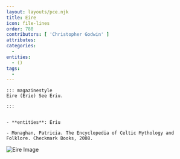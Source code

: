 ```yaml
---
layout: layouts/pce.njk
title: Eire
icon: file-lines
order: 780
contributors: [ 'Christopher Godwin' ]
attributes:
categories:
  - 
entities:
  - ()
tags:
  - 
---
```

``` tab [group1:Info]
::: magazinestyle
Eire (Érie) See Ériu.

:::
```
``` tab [group1:Attributes]
```
``` tab [group1:Entities]
- **entities**: Ériu
```
``` tab [group1:Sources]
- Monaghan, Patricia. The Encyclopedia of Celtic Mythology and Folklore. Checkmark Books, 2008.
```
![Eire Image](https://upload.wikimedia.org/wikipedia/commons/thumb/2/28/Ireland_from_space_edit.jpg/1200px-Ireland_from_space_edit.jpg)
